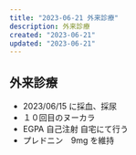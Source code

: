 ```yaml
---
title: "2023-06-21 外来診療"
description: 外来診療
created: "2023-06-21"
updated: "2023-06-21"
---
```


## 外来診療

- 2023/06/15 に採血、採尿
- １０回目のヌーカラ
- EGPA 自己注射 自宅にて行う
- プレドニン　9mg を維持
